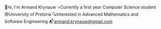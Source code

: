 👋Hi, I'm Armand Krynauw
⭐️Currently a first year Computer Science student @University of Pretoria
🔍Interested in Advanced Mathematics and Software Engineering
📬armand.krynauw@gmail.com
